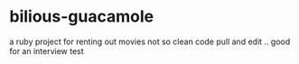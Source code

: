 # bilious-guacamole

a ruby project for renting out movies not so clean code 
pull and edit .. good for an interview test

